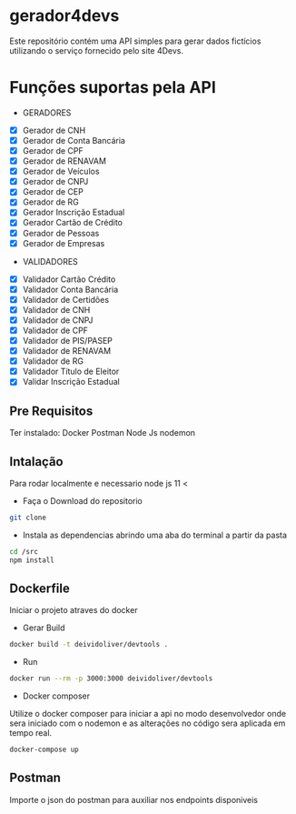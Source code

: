 # gerador4devs
Este repositório contém uma API simples para gerar dados fictícios utilizando o serviço fornecido pelo site 4Devs.

# Funções suportas pela API

- GERADORES


- [x] Gerador de CNH
- [x] Gerador de Conta Bancária
- [x] Gerador de CPF
- [x] Gerador de RENAVAM
- [x] Gerador de Veículos
- [x] Gerador de CNPJ
- [x] Gerador de CEP
- [x] Gerador de RG
- [x] Gerador Inscrição Estadual
- [x] Gerador Cartão de Crédito
- [x] Gerador de Pessoas
- [x] Gerador de Empresas
      
- VALIDADORES

- [x] Validador Cartão Crédito
- [x] Validador Conta Bancária
- [x] Validador de Certidões
- [x] Validador de CNH
- [x] Validador de CNPJ
- [x] Validador de CPF
- [x] Validador de PIS/PASEP
- [x] Validador de RENAVAM
- [x] Validador de RG
- [x] Validador Título de Eleitor
- [x] Validar Inscrição Estadual

## Pre Requisitos
Ter instalado: 
Docker
Postman
Node Js
nodemon

## Intalação

Para rodar localmente e necessario node js  11 <

- Faça o Download do repositorio

```sh
git clone 
```

- Instala as dependencias abrindo uma aba do terminal a partir da pasta

```sh
cd /src
npm install
```

## Dockerfile

Iniciar o projeto atraves do docker

- Gerar Build

```sh
docker build -t deividoliver/devtools .
```

- Run

```sh
docker run --rm -p 3000:3000 deividoliver/devtools
```

- Docker composer

Utilize o docker composer para iniciar a api no modo desenvolvedor
onde sera iniciado com o nodemon e as alterações no código sera aplicada em tempo real.

```sh
docker-compose up
```

## Postman

Importe o json do postman para auxiliar nos endpoints disponiveis




